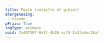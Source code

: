 ```yaml
---
title: Poule (volaille et gibier)
alergenesIng:
 - Viande
pFrais: True
ingType: animaux
uuid: 2a497307-8e1f-4b26-acf0-1a3fadec16af
---
```

